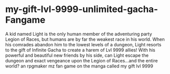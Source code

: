 # my-gift-lvl-9999-unlimited-gacha-Fangame
A kid named Light is the only human member of the adventuring party Legion of Races, but humans are by far the weakest race in his world. When his comrades abandon him to the lowest levels of a dungeon, Light resorts to the gift of Infinite Gacha to create a harem of Lvl 9999 allies! With his powerful and beautiful new friends by his side, can Light escape the dungeon and exact vengeance upon the Legion of Races...and the entire world?
an rpgmaker mz fan game on the manga called my gift lvl 9999 
